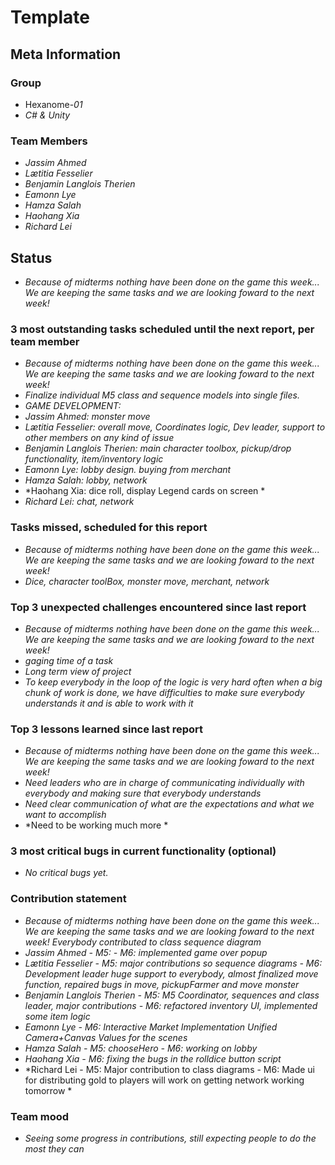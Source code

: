 # Template

## Meta Information

### Group

 * Hexanome-*01*
 * *C# & Unity*

### Team Members

 * *Jassim Ahmed*
 * *Lætitia Fesselier*
 * *Benjamin Langlois Therien*
 * *Eamonn Lye*
 * *Hamza Salah*
 * *Haohang Xia*
 * *Richard Lei*

## Status
* *Because of midterms nothing have been done on the game this week... We are keeping the same tasks and we are looking foward to the next week!*

### 3 most outstanding tasks scheduled until the next report, per team member
* *Because of midterms nothing have been done on the game this week... We are keeping the same tasks and we are looking foward to the next week!*
* *Finalize individual M5 class and sequence models into single files.*
* *GAME DEVELOPMENT:*
* *Jassim Ahmed: monster move*
* *Lætitia Fesselier: overall move, Coordinates logic, Dev leader, support to other members on any kind of issue*
* *Benjamin Langlois Therien: main character toolbox, pickup/drop functionality, item/inventory logic*
* *Eamonn Lye: lobby design. buying from merchant*
* *Hamza Salah: lobby, network*
* *Haohang Xia: dice roll, display Legend cards on screen *
* *Richard Lei: chat, network*

### Tasks missed, scheduled for this report
* *Because of midterms nothing have been done on the game this week... We are keeping the same tasks and we are looking foward to the next week!*
* *Dice, character toolBox, monster move, merchant, network*

### Top 3 unexpected challenges encountered since last report
* *Because of midterms nothing have been done on the game this week... We are keeping the same tasks and we are looking foward to the next week!*
* *gaging time of a task*
* *Long term view of project*
* *To keep everybody in the loop of the logic is very hard often when a big chunk of work is done, we have difficulties to make sure everybody understands it and is able to work with it*

### Top 3 lessons learned since last report
* *Because of midterms nothing have been done on the game this week... We are keeping the same tasks and we are looking foward to the next week!*
* *Need leaders who are in charge of communicating individually with everybody and making sure that everybody understands*
* *Need clear communication of what are the expectations and what we want to accomplish*
* *Need to be working much more *


### 3 most critical bugs in current functionality (optional)

 * *No critical bugs yet.*

### Contribution statement
* *Because of midterms nothing have been done on the game this week... We are keeping the same tasks and we are looking foward to the next week!*
*Everybody contributed to class sequence diagram*
* *Jassim Ahmed
      - M5:
      - M6: implemented game over popup*
* *Lætitia Fesselier
      - M5: major contributions so sequence diagrams
      - M6: Development leader huge support to everybody, almost finalized move function, repaired bugs in move, pickupFarmer and move monster*
* *Benjamin Langlois Therien
      - M5: M5 Coordinator, sequences and class leader, major contributions
      - M6: refactored inventory UI, implemented some item logic*
* *Eamonn Lye
      - M6: Interactive Market Implementation
            Unified Camera+Canvas Values for the scenes*
* *Hamza Salah
      - M5: chooseHero
      - M6: working on lobby*
* *Haohang Xia
      - M6: fixing the bugs in the rolldice button script*
* *Richard Lei
      - M5: Major contribution to class diagrams
      - M6: Made ui for distributing gold to players
            will work on getting network working tomorrow  *

### Team mood

 * *Seeing some progress in contributions, still expecting people to do the most they can*

